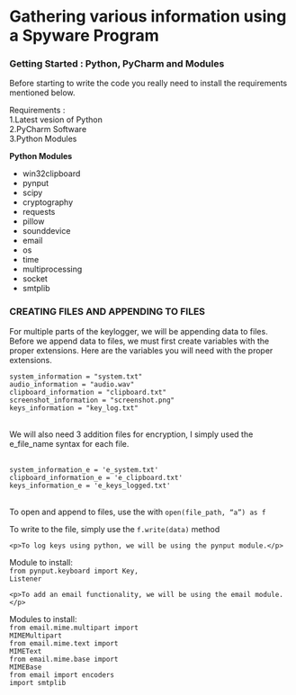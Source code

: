 # Gathering various information using a Spyware Program
<html>
<body>
    <h3><b>Getting Started : Python, PyCharm and Modules</h3></b> 

<p>Before starting to write the code you really need to install the requirements mentioned below.</p>

Requirements :<br>
     1.Latest vesion of Python<br>
     2.PyCharm Software<br>
     3.Python Modules

  <b>Python Modules</b><br>
    <ul>
        <li>win32clipboard</li>
        <li>pynput</li>
        <li>scipy</li>
        <li>cryptography</li>
        <li>requests</li>
        <li>pillow</li>
        <li>sounddevice</li>
        <li>email</li>
        <li>os</li>
        <li>time</li>
        <li>multiprocessing</li>
        <li>socket</li>
        <li>smtplib</li>
  </ul>
    <h3>CREATING FILES AND APPENDING TO FILES</h3>
<p>For multiple parts of the keylogger, we will be appending data to files. Before we append data to files,
we must first create variables with the proper extensions. Here are the variables you will need with the
    proper extensions.</p>
<code>system_information = "system.txt"</code><br>
<code>audio_information = "audio.wav"</code><br>
<code>clipboard_information = "clipboard.txt"</code><br>
<code>screenshot_information = "screenshot.png"</code><br>
    <code>keys_information = "key_log.txt"</code><br>
<br>
<p>We will also need 3 addition files for encryption, I simply used the e_file_name syntax for each file.</p>
<br>
    <code>system_information_e = 'e_system.txt'</code><br>
    <code>clipboard_information_e = 'e_clipboard.txt'</code><br>
    <code>keys_information_e = 'e_keys_logged.txt'</code><br>
<br>
    <p>To open and append to files, use the with <code>open(file_path, “a”) as f</code></p>
    <p>To write to the file, simply use the <code>f.write(data)</code> method</p>
    
    <p>To log keys using python, we will be using the pynput module.</p>
Module to install:<br>
    <code>from pynput.keyboard import Key, Listener</code><br>
    
    <p>To add an email functionality, we will be using the email module.</p>
Modules to install:<br>
    <code>from email.mime.multipart import MIMEMultipart</code><br>
    <code>from email.mime.text import MIMEText</code><br>
<code>from email.mime.base import MIMEBase</code><br>
<code>from email import encoders</code><br>
<code>import smtplib</code><br>
    
    
  </body>
  </html>

